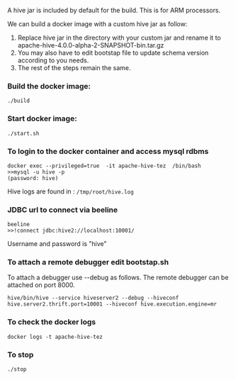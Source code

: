 A hive jar is included by default for the build.
This is for ARM processors.

We can build a docker image with a custom hive jar as follow:
1. Replace hive jar in the directory with your custom jar and rename it to
apache-hive-4.0.0-alpha-2-SNAPSHOT-bin.tar.gz
2. You may also have to edit bootstap file to update schema version according to you needs.
3. The rest of the steps remain the same.

### Build the docker image:
```
./build
```

### Start docker image:
```
./start.sh
```
### To login to the docker container and access mysql rdbms
```
docker exec --privileged=true  -it apache-hive-tez  /bin/bash
>>mysql -u hive -p 
(password: hive)
```
Hive logs are found in  :
```/tmp/root/hive.log```

### JDBC url to connect via beeline
```
beeline
>>!connect jdbc:hive2://localhost:10001/
```
Username and password is "hive"

### To attach a remote debugger edit bootstap.sh
To attach a debugger use --debug as follows. The remote debugger can be attached on port 8000.
```
hive/bin/hive --service hiveserver2 --debug --hiveconf hive.server2.thrift.port=10001 --hiveconf hive.execution.engine=mr
```

### To check the docker logs
```aidl
docker logs -t apache-hive-tez
```
### To stop 
```aidl
./stop
```
